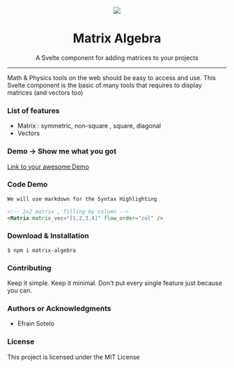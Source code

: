 <p align="center"><img src="logo.png" /></p>

<h1 align="center"> Matrix Algebra </h1>

<p align="center"> A Svelte component for adding matrices to your projects </p>

<hr/>

<p> Math & Physics tools on the web should be easy to access and use. This Svelte component is the basic of many tools that requires to display matrices (and vectors too) </p>

<h3> List of features </h3>

<ul>
  <li>Matrix :  symmetric, non-square , square, diagonal</li>
  <li>Vectors</li>
</ul>

<h3> Demo -> Show me what you got </h3>

<a href="#"> Link to your awesome Demo </a>

<h3> Code Demo </h3>

```html
We will use markdown for the Syntax Highlighting

<!-- 2x2 matrix , filling by column -->
<Matrix matrix_vec="[1,2,3,4]" flow_order="col" />
```

<h3> Download & Installation </h3>

```shell
$ npm i matrix-algebra
```

<h3>Contributing</h3>
Keep it simple. Keep it minimal. Don't put every single feature just because you can.

<h3>Authors or Acknowledgments</h3>
<ul>
  <li>Efrain Sotelo</li>
</ul>

<h3>License</h3>

This project is licensed under the MIT License
